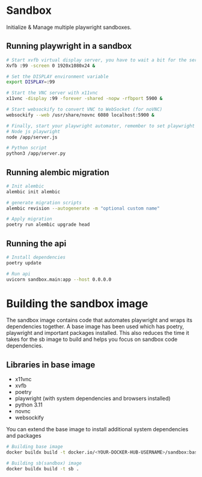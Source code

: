 # Sandbox

Initialize & Manage multiple playwright sandboxes.

## Running playwright in a sandbox

```bash
# Start xvfb virtual display server, you have to wait a bit for the server to startup
Xvfb :99 -screen 0 1920x1080x24 &

# Set the DISPLAY environment variable
export DISPLAY=:99

# Start the VNC server with x11vnc
x11vnc -display :99 -forever -shared -nopw -rfbport 5900 &

# Start websockify to convert VNC to WebSocket (for noVNC)
websockify --web /usr/share/novnc 6080 localhost:5900 &

# Finally, start your playwright automator, remember to set playwright to not run in headless mode
# Node js playwright
node /app/server.js

# Python script
python3 /app/server.py
```

## Running alembic migration
```bash
# Init alembic
alembic init alembic

# generate migration scripts
alembic revision --autogenerate -m "optional custom name"

# Apply migration
poetry run alembic upgrade head
```

## Running the api
```bash
# Install dependencies
poetry update

# Run api
uvicorn sandbox.main:app --host 0.0.0.0
```

# Building the sandbox image
The sandbox image contains code that automates playwright and wraps its dependencies together. A base image has been used which has poetry, playwright and important packages installed. This also reduces the time it takes for the sb image to build and helps you focus on sandbox code dependencies.

## Libraries in base image
- x11vnc
- xvfb
- poetry
- playwright (with system dependencies and browsers installed)
- python 3.11
- novnc
- websockify

You can extend the base image to install additional system dependencies and packages

```bash
# Building base image
docker buildx build -t docker.io/<YOUR-DOCKER-HUB-USERNAME>/sandbox:base

# Building sb(sandbox) image
docker buildx build -t sb .
```

